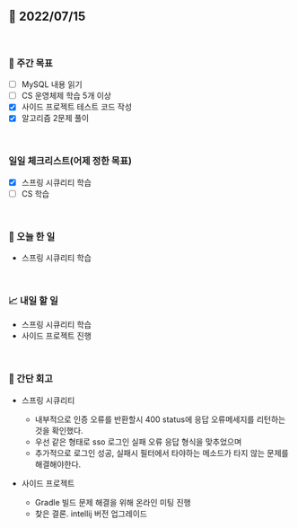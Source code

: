 ## 📅 2022/07/15

<br/>

### 🏹 주간 목표

- [ ] MySQL 내용 읽기
- [ ] CS 운영체제 학습 5개 이상
- [x] 사이드 프로젝트 테스트 코드 작성
- [x] 알고리즘 2문제 풀이

<br/>

### 일일 체크리스트(어제 정한 목표)

- [x] 스프링 시큐리티 학습
- [ ] CS 학습

<br/>

### 💯 오늘 한 일

- 스프링 시큐리티 학습

<br/>

### 📈 내일 할 일

- 스프링 시큐리티 학습
- 사이드 프로젝트 진행

<br/>

### 🧐 간단 회고

- 스프링 시큐리티
  - 내부적으로 인증 오류를 반환할시 400 status에 응답 오류메세지를 리턴하는 것을 확인했다.
  - 우선 같은 형태로 sso 로그인 실패 오류 응답 형식을 맞추었으며
  - 추가적으로 로그인 성공, 실패시 필터에서 타야하는 메소드가 타지 않는 문제를 해결해야한다.


- 사이드 프로젝트
  - Gradle 빌드 문제 해결을 위해 온라인 미팅 진행
  - 찾은 결론. intellij 버전 업그레이드